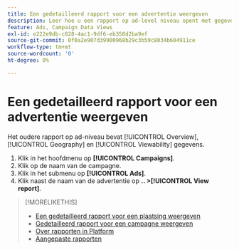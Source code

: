 ```yaml
---
title: Een gedetailleerd rapport voor een advertentie weergeven
description: Leer hoe u een rapport op ad-level niveau opent met gegevens over overzicht, geografische ligging en weergavemogelijkheden.
feature: Ads, Campaign Data Views
exl-id: e222e9db-c828-4ac1-9df6-eb350d2ba9ef
source-git-commit: 0f0a2e907d39900968b29c3b59c8034b604911ce
workflow-type: tm+mt
source-wordcount: '0'
ht-degree: 0%

---
```


# Een gedetailleerd rapport voor een advertentie weergeven

Het oudere rapport op ad-niveau bevat [!UICONTROL Overview], [!UICONTROL Geography] en [!UICONTROL Viewability] gegevens.

1. Klik in het hoofdmenu op **[!UICONTROL Campaigns]**.
1. Klik op de naam van de campagne.
1. Klik in het submenu op **[!UICONTROL Ads]**.
1. Klik naast de naam van de advertentie op **.. >[!UICONTROL View report]**.

>[!MORELIKETHIS]
>
>* [Een gedetailleerd rapport voor een plaatsing weergeven](/help/dsp/campaign-management/placements/placement-view-report.md)
>* [Gedetailleerd rapport voor een campagne weergeven](/help/dsp/campaign-management/campaigns/campaign-view-report.md)
>* [Over rapporten in Platform](/help/dsp/campaign-management/reports/campaign-reports-about.md)
>* [Aangepaste rapporten](/help/dsp/reports/report-about.md)


